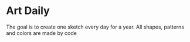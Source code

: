 # Art Daily
The goal is to create one sketch every day for a year. All shapes, patterns and colors are made by code
